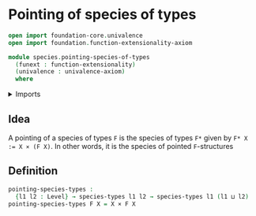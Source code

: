 # Pointing of species of types

```agda
open import foundation-core.univalence
open import foundation.function-extensionality-axiom

module species.pointing-species-of-types
  (funext : function-extensionality)
  (univalence : univalence-axiom)
  where
```

<details><summary>Imports</summary>

```agda
open import foundation.cartesian-product-types funext univalence
open import foundation.universe-levels

open import species.species-of-types funext univalence
```

</details>

## Idea

A pointing of a species of types `F` is the species of types `F*` given by
`F* X := X × (F X)`. In other words, it is the species of pointed `F`-structures

## Definition

```agda
pointing-species-types :
  {l1 l2 : Level} → species-types l1 l2 → species-types l1 (l1 ⊔ l2)
pointing-species-types F X = X × F X
```
